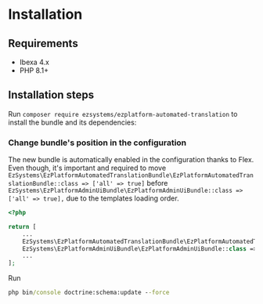 # Installation

## Requirements

* Ibexa 4.x
* PHP 8.1+

## Installation steps

Run `composer require ezsystems/ezplatform-automated-translation` to install the bundle and its dependencies:

### Change bundle's position in the configuration

The new bundle is automatically enabled in the configuration thanks to Flex. Even though, it's important and required to move `EzSystems\EzPlatformAutomatedTranslationBundle\EzPlatformAutomatedTranslationBundle::class => ['all' => true]` before `EzSystems\EzPlatformAdminUiBundle\EzPlatformAdminUiBundle::class => ['all' => true],` due to the templates loading order.

```php
<?php

return [
    ...
    EzSystems\EzPlatformAutomatedTranslationBundle\EzPlatformAutomatedTranslationBundle::class => ['all' => true],
    EzSystems\EzPlatformAdminUiBundle\EzPlatformAdminUiBundle::class => ['all' => true],
    ...
];
```
Run
```cmd
php bin/console doctrine:schema:update --force
```

